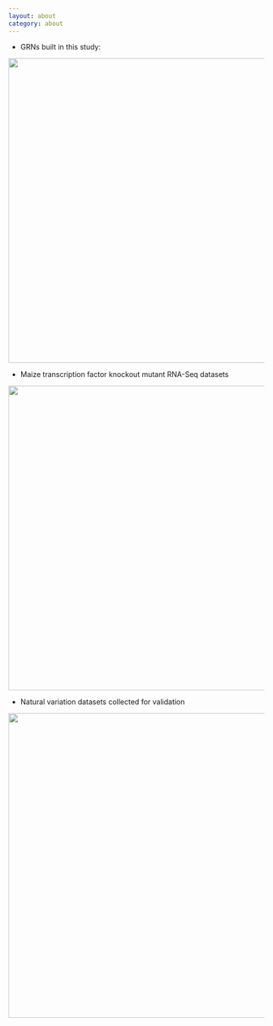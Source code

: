 ```yaml
---
layout: about
category: about
---
```


- GRNs built in this study:

<img src="/grn/images/01.t1.png" width="600">

- Maize transcription factor knockout mutant RNA-Seq datasets

<img src="/grn/images/01.t2.png" width="600">

- Natural variation datasets collected for validation

<img src="/grn/images/01.t3.png" width="600">


